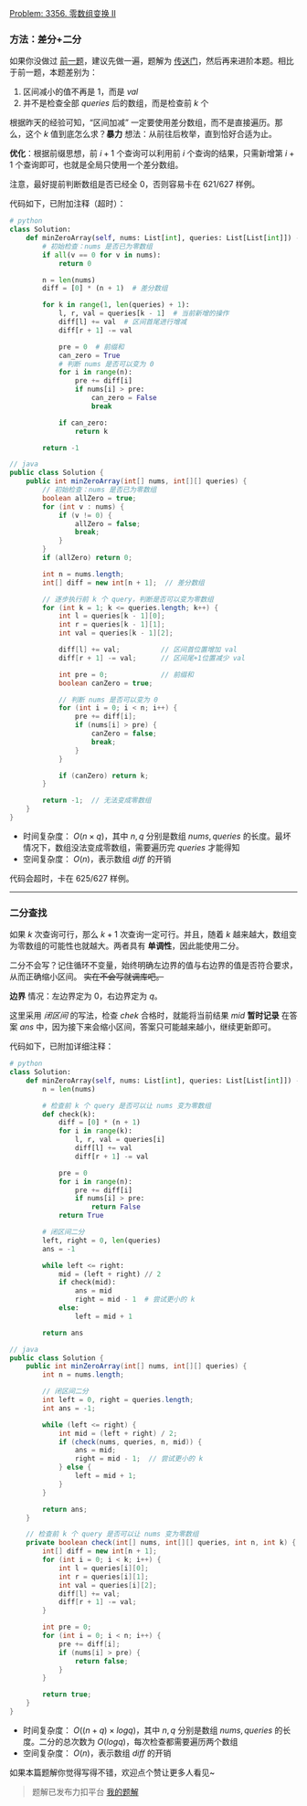 [Problem: 3356. 零数组变换 II](https://leetcode.cn/problems/zero-array-transformation-ii/description/)

### 方法：差分+二分

如果你没做过 [前一题](https://leetcode.cn/problems/zero-array-transformation-i/description/)，建议先做一遍，题解为 [传送门](https://leetcode.cn/problems/zero-array-transformation-i/solutions/3681597/chai-fen-bao-li-chai-fen-kong-jian-you-h-v4nu/)，然后再来进阶本题。相比于前一题，本题差别为：

1. 区间减小的值不再是 $1$，而是 $val$
2. 并不是检查全部 $queries$ 后的数组，而是检查前 $k$ 个

根据昨天的经验可知，“区间加减” 一定要使用差分数组，而不是直接遍历。那么，这个 $k$ 值到底怎么求？**暴力** 想法：从前往后枚举，直到恰好合适为止。

**优化**：根据前缀思想，前 $i+1$ 个查询可以利用前 $i$ 个查询的结果，只需新增第 $i+1$ 个查询即可，也就是全局只使用一个差分数组。

注意，最好提前判断数组是否已经全 $0$，否则容易卡在 $621/627$ 样例。

代码如下，已附加注释（超时）：

```Python
# python
class Solution:
    def minZeroArray(self, nums: List[int], queries: List[List[int]]) -> int:
        # 初始检查：nums 是否已为零数组
        if all(v == 0 for v in nums):
            return 0

        n = len(nums)
        diff = [0] * (n + 1)  # 差分数组

        for k in range(1, len(queries) + 1):
            l, r, val = queries[k - 1]  # 当前新增的操作
            diff[l] += val  # 区间首尾进行增减
            diff[r + 1] -= val

            pre = 0  # 前缀和
            can_zero = True
            # 判断 nums 是否可以变为 0
            for i in range(n):
                pre += diff[i]
                if nums[i] > pre:
                    can_zero = False
                    break

            if can_zero:
                return k

        return -1
```

```Java
// java
public class Solution {
    public int minZeroArray(int[] nums, int[][] queries) {
        // 初始检查：nums 是否已为零数组
        boolean allZero = true;
        for (int v : nums) {
            if (v != 0) {
                allZero = false;
                break;
            }
        }
        if (allZero) return 0;

        int n = nums.length;
        int[] diff = new int[n + 1];  // 差分数组

        // 逐步执行前 k 个 query，判断是否可以变为零数组
        for (int k = 1; k <= queries.length; k++) {
            int l = queries[k - 1][0];
            int r = queries[k - 1][1];
            int val = queries[k - 1][2];

            diff[l] += val;          // 区间首位置增加 val
            diff[r + 1] -= val;      // 区间尾+1位置减少 val

            int pre = 0;             // 前缀和
            boolean canZero = true;

            // 判断 nums 是否可以变为 0
            for (int i = 0; i < n; i++) {
                pre += diff[i];
                if (nums[i] > pre) {
                    canZero = false;
                    break;
                }
            }

            if (canZero) return k;
        }

        return -1;  // 无法变成零数组
    }
}
```

- 时间复杂度： $O(n\times q)$，其中 $n,q$ 分别是数组 $nums,queries$ 的长度。最坏情况下，数组没法变成零数组，需要遍历完 $queries$ 才能得知
- 空间复杂度： $O(n)$，表示数组 $diff$ 的开销

代码会超时，卡在 $625/627$ 样例。

---

### 二分查找

如果 $k$ 次查询可行，那么 $k+1$ 次查询一定可行。并且，随着 $k$ 越来越大，数组变为零数组的可能性也就越大。两者具有 **单调性**，因此能使用二分。

二分不会写？记住循环不变量，始终明确左边界的值与右边界的值是否符合要求，从而正确缩小区间。 ~~实在不会写就调库吧。~~

**边界** 情况：左边界定为 $0$，右边界定为 $q$。

这里采用 *闭区间* 的写法，检查 $chek$ 合格时，就能将当前结果 $mid$ **暂时记录** 在答案 $ans$ 中，因为接下来会缩小区间，答案只可能越来越小，继续更新即可。

代码如下，已附加详细注释：

```Python
# python
class Solution:
    def minZeroArray(self, nums: List[int], queries: List[List[int]]) -> int:
        n = len(nums)

        # 检查前 k 个 query 是否可以让 nums 变为零数组
        def check(k):
            diff = [0] * (n + 1)
            for i in range(k):
                l, r, val = queries[i]
                diff[l] += val
                diff[r + 1] -= val

            pre = 0
            for i in range(n):
                pre += diff[i]
                if nums[i] > pre:
                    return False
            return True

        # 闭区间二分
        left, right = 0, len(queries)
        ans = -1

        while left <= right:
            mid = (left + right) // 2
            if check(mid):
                ans = mid
                right = mid - 1  # 尝试更小的 k
            else:
                left = mid + 1

        return ans
```

```Java
// java
public class Solution {
    public int minZeroArray(int[] nums, int[][] queries) {
        int n = nums.length;

        // 闭区间二分
        int left = 0, right = queries.length;
        int ans = -1;

        while (left <= right) {
            int mid = (left + right) / 2;
            if (check(nums, queries, n, mid)) {
                ans = mid;
                right = mid - 1;  // 尝试更小的 k
            } else {
                left = mid + 1;
            }
        }

        return ans;
    }

    // 检查前 k 个 query 是否可以让 nums 变为零数组
    private boolean check(int[] nums, int[][] queries, int n, int k) {
        int[] diff = new int[n + 1];
        for (int i = 0; i < k; i++) {
            int l = queries[i][0];
            int r = queries[i][1];
            int val = queries[i][2];
            diff[l] += val;
            diff[r + 1] -= val;
        }

        int pre = 0;
        for (int i = 0; i < n; i++) {
            pre += diff[i];
            if (nums[i] > pre) {
                return false;
            }
        }

        return true;
    }
}
```

- 时间复杂度： $O((n+q)\times logq)$，其中 $n,q$ 分别是数组 $nums,queries$ 的长度。二分的总次数为 $O(logq)$，每次检查都需要遍历两个数组
- 空间复杂度： $O(n)$，表示数组 $diff$ 的开销

如果本篇题解你觉得写得不错，欢迎点个赞让更多人看见~

> 题解已发布力扣平台 [我的题解](https://leetcode.cn/problems/zero-array-transformation-ii/solutions/3682454/chai-fen-bao-li-you-hua-chai-fen-bi-qu-j-napj/)
